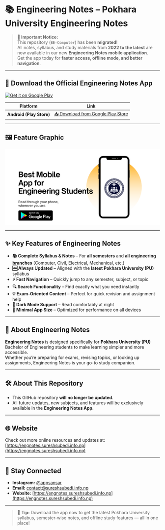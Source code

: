 # 📚 Engineering Notes – Pokhara University Engineering Notes

> **📢 Important Notice:**  
> This repository (`BE-Computer`) has been **migrated**!  
> All notes, syllabus, and study materials from **2022 to the latest** are now available in our new **Engineering Notes mobile application**.  
> Get the app today for **faster access, offline mode, and better navigation**.

---

## 📲 Download the Official Engineering Notes App

[![Get it on Google Play](https://play.google.com/intl/en_us/badges/static/images/badges/en_badge_web_generic.png)](https://play.google.com/store/apps/details?id=com.be.notes&pli=1)

| Platform | Link |
|----------|------|
| **Android (Play Store)** | [📥 Download from Google Play Store](https://play.google.com/store/apps/details?id=com.be.notes&pli=1) |


---

## 🖼 Feature Graphic

![Engineering Notes Feature Graphic](https://raw.githubusercontent.com/su-resh/BE-Computer/refs/heads/main/feature-graphics.png)

---

## ✨ Key Features of Engineering Notes

- **📚 Complete Syllabus & Notes** – For **all semesters** and **all engineering branches** (Computer, Civil, Electrical, Mechanical, etc.)
- **🆕 Always Updated** – Aligned with the **latest Pokhara University (PU)** syllabus
- **⚡ Fast Navigation** – Quickly jump to any semester, subject, or topic
- **🔍 Search Functionality** – Find exactly what you need instantly
- **💡 Exam-Oriented Content** – Perfect for quick revision and assignment help
- **🌙 Dark Mode Support** – Read comfortably at night
- **📌 Minimal App Size** – Optimized for performance on all devices

---

## 🏫 About Engineering Notes

**Engineering Notes** is designed specifically for **Pokhara University (PU)** Bachelor of Engineering students to make learning simpler and more accessible.  
Whether you’re preparing for exams, revising topics, or looking up assignments, Engineering Notes is your go-to study companion.

---

## 🛠 About This Repository

- This GitHub repository **will no longer be updated**.
- All future updates, new subjects, and features will be exclusively available in the **Engineering Notes App**.

---

## 🌐 Website

Check out more online resources and updates at:  
[https://engnotes.sureshsubedi.info.np](https://engnotes.sureshsubedi.info.np)

---

## 📌 Stay Connected

- **Instagram:** [@appsansar](https://instagram.com/appsansar)
- **Email:** contact@sureshsubedi.info.np
- **Website:** [https://engnotes.sureshsubedi.info.np](https://engnotes.sureshsubedi.info.np)

---

> 🚀 **Tip:** Download the app now to get the latest Pokhara University syllabus, semester-wise notes, and offline study features — all in one place!
